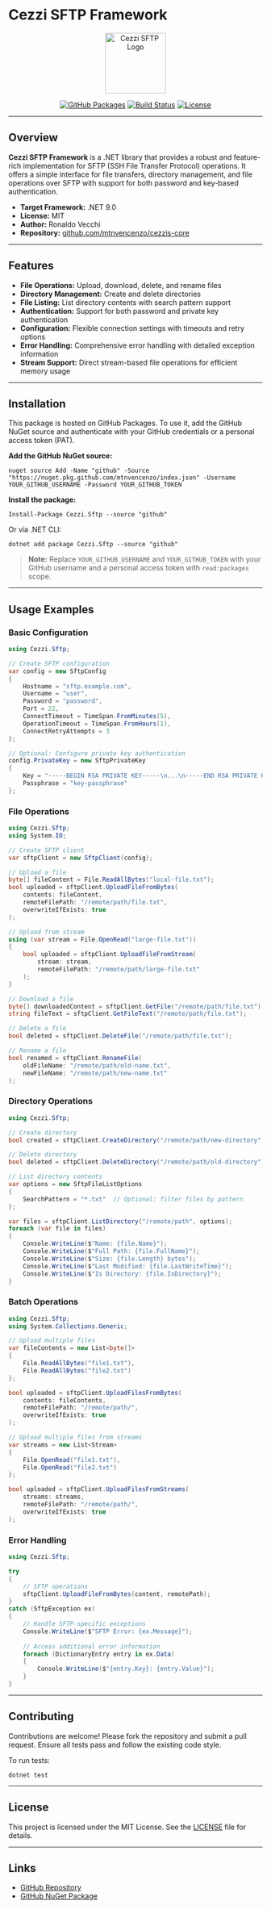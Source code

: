 # Cezzi SFTP Framework

<p align="center">
  <img src="src/Cezzi.Sftp/.pack/cezzi-sftp.png" alt="Cezzi SFTP Logo" width="120" />
</p>

<p align="center">
  <a href="https://github.com/mtnvencenzo/cezzis-core/pkgs/nuget/Cezzi.Sftp"><img src="https://img.shields.io/badge/GitHub%20Packages-Cezzi.Sftp-blue?logo=github" alt="GitHub Packages"></a>
  <a href="https://github.com/mtnvencenzo/cezzis-core/actions/workflows/cezzi-sftp-cicd.yaml"><img src="https://github.com/mtnvencenzo/cezzis-core/actions/workflows/cezzi-sftp-cicd.yaml/badge.svg" alt="Build Status"></a>
  <a href="https://opensource.org/licenses/MIT"><img src="https://img.shields.io/badge/license-MIT-blue.svg" alt="License"></a>
</p>

---

## Overview

**Cezzi SFTP Framework** is a .NET library that provides a robust and feature-rich implementation for SFTP (SSH File Transfer Protocol) operations. It offers a simple interface for file transfers, directory management, and file operations over SFTP with support for both password and key-based authentication.

- **Target Framework:** .NET 9.0
- **License:** MIT
- **Author:** Ronaldo Vecchi
- **Repository:** [github.com/mtnvencenzo/cezzis-core](https://github.com/mtnvencenzo/cezzis-core)

---

## Features

- **File Operations:** Upload, download, delete, and rename files
- **Directory Management:** Create and delete directories
- **File Listing:** List directory contents with search pattern support
- **Authentication:** Support for both password and private key authentication
- **Configuration:** Flexible connection settings with timeouts and retry options
- **Error Handling:** Comprehensive error handling with detailed exception information
- **Stream Support:** Direct stream-based file operations for efficient memory usage

---

## Installation

This package is hosted on GitHub Packages. To use it, add the GitHub NuGet source and authenticate with your GitHub credentials or a personal access token (PAT).

**Add the GitHub NuGet source:**

```shell
nuget source Add -Name "github" -Source "https://nuget.pkg.github.com/mtnvencenzo/index.json" -Username YOUR_GITHUB_USERNAME -Password YOUR_GITHUB_TOKEN
```

**Install the package:**

```shell
Install-Package Cezzi.Sftp --source "github"
```

Or via .NET CLI:

```shell
dotnet add package Cezzi.Sftp --source "github"
```

> **Note:** Replace `YOUR_GITHUB_USERNAME` and `YOUR_GITHUB_TOKEN` with your GitHub username and a personal access token with `read:packages` scope.

---

## Usage Examples

### Basic Configuration
```csharp
using Cezzi.Sftp;

// Create SFTP configuration
var config = new SftpConfig
{
    Hostname = "sftp.example.com",
    Username = "user",
    Password = "password",
    Port = 22,
    ConnectTimeout = TimeSpan.FromMinutes(5),
    OperationTimeout = TimeSpan.FromHours(1),
    ConnectRetryAttempts = 3
};

// Optional: Configure private key authentication
config.PrivateKey = new SftpPrivateKey
{
    Key = "-----BEGIN RSA PRIVATE KEY-----\n...\n-----END RSA PRIVATE KEY-----",
    Passphrase = "key-passphrase"
};
```

### File Operations
```csharp
using Cezzi.Sftp;
using System.IO;

// Create SFTP client
var sftpClient = new SftpClient(config);

// Upload a file
byte[] fileContent = File.ReadAllBytes("local-file.txt");
bool uploaded = sftpClient.UploadFileFromBytes(
    contents: fileContent,
    remoteFilePath: "/remote/path/file.txt",
    overwriteIfExists: true
);

// Upload from stream
using (var stream = File.OpenRead("large-file.txt"))
{
    bool uploaded = sftpClient.UploadFileFromStream(
        stream: stream,
        remoteFilePath: "/remote/path/large-file.txt"
    );
}

// Download a file
byte[] downloadedContent = sftpClient.GetFile("/remote/path/file.txt");
string fileText = sftpClient.GetFileText("/remote/path/file.txt");

// Delete a file
bool deleted = sftpClient.DeleteFile("/remote/path/file.txt");

// Rename a file
bool renamed = sftpClient.RenameFile(
    oldFileName: "/remote/path/old-name.txt",
    newFileName: "/remote/path/new-name.txt"
);
```

### Directory Operations
```csharp
using Cezzi.Sftp;

// Create directory
bool created = sftpClient.CreateDirectory("/remote/path/new-directory");

// Delete directory
bool deleted = sftpClient.DeleteDirectory("/remote/path/old-directory");

// List directory contents
var options = new SftpFileListOptions
{
    SearchPattern = "*.txt"  // Optional: filter files by pattern
};

var files = sftpClient.ListDirectory("/remote/path", options);
foreach (var file in files)
{
    Console.WriteLine($"Name: {file.Name}");
    Console.WriteLine($"Full Path: {file.FullName}");
    Console.WriteLine($"Size: {file.Length} bytes");
    Console.WriteLine($"Last Modified: {file.LastWriteTime}");
    Console.WriteLine($"Is Directory: {file.IsDirectory}");
}
```

### Batch Operations
```csharp
using Cezzi.Sftp;
using System.Collections.Generic;

// Upload multiple files
var fileContents = new List<byte[]>
{
    File.ReadAllBytes("file1.txt"),
    File.ReadAllBytes("file2.txt")
};

bool uploaded = sftpClient.UploadFilesFromBytes(
    contents: fileContents,
    remoteFilePath: "/remote/path/",
    overwriteIfExists: true
);

// Upload multiple files from streams
var streams = new List<Stream>
{
    File.OpenRead("file1.txt"),
    File.OpenRead("file2.txt")
};

bool uploaded = sftpClient.UploadFilesFromStreams(
    streams: streams,
    remoteFilePath: "/remote/path/",
    overwriteIfExists: true
);
```

### Error Handling
```csharp
using Cezzi.Sftp;

try
{
    // SFTP operations
    sftpClient.UploadFileFromBytes(content, remotePath);
}
catch (SftpException ex)
{
    // Handle SFTP-specific exceptions
    Console.WriteLine($"SFTP Error: {ex.Message}");
    
    // Access additional error information
    foreach (DictionaryEntry entry in ex.Data)
    {
        Console.WriteLine($"{entry.Key}: {entry.Value}");
    }
}
```

---

## Contributing

Contributions are welcome! Please fork the repository and submit a pull request. Ensure all tests pass and follow the existing code style.

To run tests:
```shell
dotnet test
```

---

## License

This project is licensed under the MIT License. See the [LICENSE](../LICENSE) file for details.

---

## Links
- [GitHub Repository](https://github.com/mtnvencenzo/cezzis-core)
- [GitHub NuGet Package](https://github.com/mtnvencenzo/cezzis-core/pkgs/nuget/Cezzi.Sftp)
